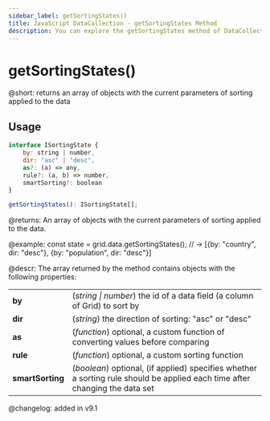 ```yaml
---
sidebar_label: getSortingStates()
title: JavaScript DataCollection - getSortingStates Method 
description: You can explore the getSortingStates method of DataCollection in the documentation of the DHTMLX JavaScript UI library. Browse developer guides and API reference, try out code examples and live demos, and download a free 30-day evaluation version of DHTMLX Suite.
---
```


# getSortingStates()

@short: returns an array of objects with the current parameters of sorting applied to the data

## Usage

~~~jsx 
interface ISortingState {
    by: string | number, 
    dir: "asc" | "desc", 
    as?: (a) => any,
    rule?: (a, b) => number, 
    smartSorting?: boolean 
}

getSortingStates(): ISortingState[];
~~~

@returns:
An array of objects with the current parameters of sorting applied to the data.

@example:
const state = grid.data.getSortingStates(); 
// -> [{by: "country", dir: "desc"}, {by: "population", dir: "desc"}]

@descr:
The array returned by the method contains objects with the following properties:

<table>
    <tbody>
        <tr>
            <td><b>by</b></td>
            <td>(<i>string | number</i>) the id of a data field (a column of Grid) to sort by</td>
        </tr>
        <tr>
            <td><b>dir</b></td>
            <td>(<i>string</i>) the direction of sorting: "asc" or "desc"</td>
        </tr>
        <tr>
            <td><b>as</b></td>
            <td>(<i>function</i>) optional, a custom function of converting values before comparing</td>
        </tr>
        <tr>
            <td><b>rule</b></td>
            <td>(<i>function</i>) optional, a custom sorting function</td>
        </tr>
        <tr>
            <td><b>smartSorting</b></td>
            <td>(<i>boolean</i>) optional, (if applied) specifies whether a sorting rule should be applied each time after changing the data set</td>
        </tr>
    </tbody>
</table>

@changelog:
added in v9.1